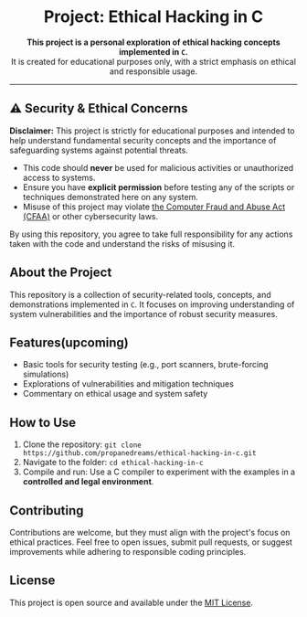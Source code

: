 <h1 align="center">Project: Ethical Hacking in C</h1>

<p align="center">
  <strong>This project is a personal exploration of ethical hacking concepts implemented in <code>C</code>.</strong><br>
  It is created for educational purposes only, with a strict emphasis on ethical and responsible usage.
</p>

<hr>

<h2>⚠️ Security & Ethical Concerns</h2>
<p>
  <strong>Disclaimer:</strong> This project is strictly for educational purposes and intended to help understand fundamental security concepts and the importance of safeguarding systems against potential threats. 
</p>
<ul>
  <li>This code should <strong>never</strong> be used for malicious activities or unauthorized access to systems.</li>
  <li>Ensure you have <strong>explicit permission</strong> before testing any of the scripts or techniques demonstrated here on any system.</li>
  <li>Misuse of this project may violate <a href="https://www.law.cornell.edu/uscode/text/18/1030" target="_blank">the Computer Fraud and Abuse Act (CFAA)</a> or other cybersecurity laws.</li>
</ul>
<p>
  By using this repository, you agree to take full responsibility for any actions taken with the code and understand the risks of misusing it.
</p>

<h2>About the Project</h2>
<p>
  This repository is a collection of security-related tools, concepts, and demonstrations implemented in <code>C</code>. 
  It focuses on improving understanding of system vulnerabilities and the importance of robust security measures.
</p>

<h2>Features(upcoming)</h2>
<ul>
  <li>Basic tools for security testing (e.g., port scanners, brute-forcing simulations)</li>
  <li>Explorations of vulnerabilities and mitigation techniques</li>
  <li>Commentary on ethical usage and system safety</li>
</ul>

<h2>How to Use</h2>
<ol>
  <li>Clone the repository: <code>git clone https://github.com/propanedreams/ethical-hacking-in-c.git</code></li>
  <li>Navigate to the folder: <code>cd ethical-hacking-in-c</code></li>
  <li>Compile and run: Use a C compiler to experiment with the examples in a <strong>controlled and legal environment</strong>.</li>
</ol>

<h2>Contributing</h2>
<p>
  Contributions are welcome, but they must align with the project's focus on ethical practices. Feel free to open issues, submit pull requests, or suggest improvements while adhering to responsible coding principles.
</p>

<h2>License</h2>
<p>
  This project is open source and available under the <a href="LICENSE">MIT License</a>.
</p>
